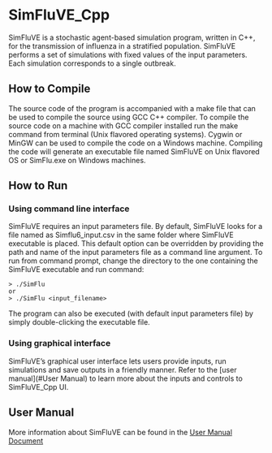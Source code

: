 # SimFluVE_Cpp

SimFluVE is a stochastic agent-based simulation program, written in C++, for the transmission of influenza in a stratified population. 
SimFluVE performs a set of simulations with fixed values of the input parameters.  Each simulation corresponds to a single outbreak.

## How to Compile

The source code of the program is accompanied with a make file that can be used to compile the source using GCC C++ compiler.  To compile the source code on a machine with GCC compiler installed run the make command from terminal (Unix flavored operating systems). Cygwin or MinGW can be used to compile the code on a Windows machine. Compiling the code will generate an executable file named SimFluVE on Unix flavored OS or SimFlu.exe on Windows machines.

## How to Run

### Using command line interface

SimFluVE requires an input parameters file. By default, SimFluVE looks for a file named as Simflu6_input.csv in the same folder where SimFluVE executable is placed. This default option can be overridden by providing the path and name of the input parameters file as a command line argument. 
To run from command prompt, change the directory to the one containing the SimFluVE executable and run command:

```
> ./SimFlu
or 
> ./SimFlu <input_filename>
```

The program can also be executed (with default input parameters file) by simply double-clicking the executable file. 

### Using graphical interface

SimFluVE’s graphical user interface lets users provide inputs, run simulations and save outputs in a friendly manner. Refer to the [user manual](#User Manual) to learn more about the inputs and controls to SimFluVE_Cpp UI.

## User Manual

More information about SimFluVE can be found in the [User Manual Document](https://github.com/fluvee/SimFluVEE_Cpp/blob/master/docs/SimFluVE%20USER%20MANUAL.pdf)
